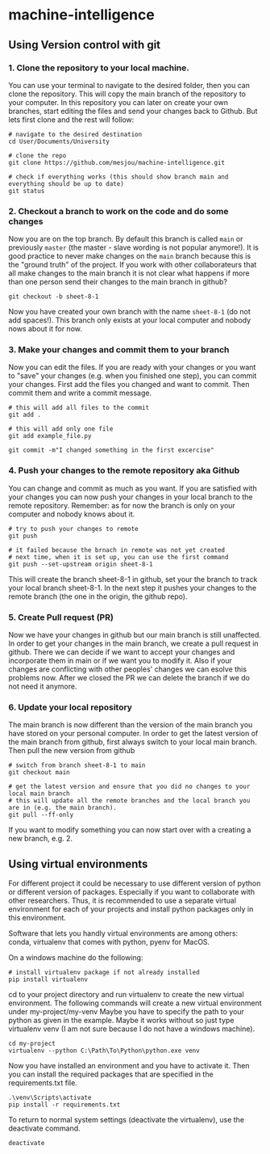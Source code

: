 # machine-intelligence

## Using Version control with git

### 1. Clone the repository to your local machine.

You can use your terminal to navigate to the desired folder, then you can clone the repository.
This will copy the main branch of the repository to your computer.
In this repository you can later on create your own branches, start editing the files and send your changes back to Github.
But lets first clone and the rest will follow:

```
# navigate to the desired destination
cd User/Documents/University

# clone the repo
git clone https://github.com/mesjou/machine-intelligence.git

# check if everything works (this should show branch main and everything should be up to date)
git status
```

### 2. Checkout a branch to work on the code and do some changes

Now you are on the top branch.
By default this branch is called `main` or previously `master` (the master - slave wording is not popular anymore!).
It is good practice to never make changes on the `main` branch because this is the "ground truth" of the project.
If you work with other collaborateurs that all make changes to the main branch it is not clear what happens if more than one person send their changes to the main branch in github?

```
git checkout -b sheet-8-1
```

Now you have created your own branch with the name `sheet-8-1` (do not add spaces!).
This branch only exists at your local computer and nobody nows about it for now.

### 3. Make your changes and commit them to your branch

Now you can edit the files.
If you are ready with your changes or you want to "save" your changes (e.g. when you finished one step), you can commit your changes.
First add the files you changed and want to commit.
Then commit them and write a commit message.

```
# this will add all files to the commit
git add .

# this will add only one file
git add example_file.py

git commit -m"I changed something in the first excercise"
```

### 4. Push your changes to the remote repository aka Github

You can change and commit as much as you want.
If you are satisfied with your changes you can now push your changes in your local branch to the remote repository.
Remember: as for now the branch is only on your computer and nobody knows about it.


```
# try to push your changes to remote
git push

# it failed because the brnach in remote was not yet created
# next time, when it is set up, you can use the first command
git push --set-upstream origin sheet-8-1
```

This will create the branch sheet-8-1 in github, set your the branch to track your local branch sheet-8-1.
In the next step it pushes your changes to the remote branch (the one in the origin, the github repo).

### 5. Create Pull request (PR)
Now we have your changes in github but our main branch is still unaffected.
In order to get your changes in the main branch, we create a pull request in github.
There we can decide if we want to accept your changes and incorporate them in main or if we want you to modify it.
Also if your changes are conflicting with other peoples' changes we can esolve this problems now.
After we closed the PR we can delete the branch if we do not need it anymore.

### 6. Update your local repository
The main branch is now different than the version of the main branch you have stored on your personal computer.
In order to get the latest version of the main branch from github, first always switch to your local main branch.
Then pull the new version from github

```
# switch from branch sheet-8-1 to main
git checkout main

# get the latest version and ensure that you did no changes to your local main branch
# this will update all the remote branches and the local branch you are in (e.g. the main branch).
git pull --ff-only
```
If you want to modify something you can now start over with a creating a new branch, e.g. 2. 


## Using virtual environments

For different project it could be necessary to use different version of python or different version of packages.
Especially if you want to collaborate with other researchers.
Thus, it is recommended to use a separate virtual environment for each of your projects and install python packages
only in this environment.

Software that lets you handly virtual environments are among others:
conda, virtualenv that comes with python, pyenv for MacOS.

On a windows machine do the following:
````
# install virtualenv package if not already installed
pip install virtualenv
````

cd to your project directory and run virtualenv to create the new virtual environment.
The following commands will create a new virtual environment under my-project/my-venv
Maybe you have to specify the path to your python as given in the example.
Maybe it works without so just type virtualenv venv (I am not sure because I do not have a windows machine).

```
cd my-project
virtualenv --python C:\Path\To\Python\python.exe venv
```

Now you have installed an environment and you have to activate it.
Then you can install the required packages that are specified in the requirements.txt file.
```
.\venv\Scripts\activate
pip install -r requirements.txt
```

To return to normal system settings (deactivate the virtualenv), use the deactivate command.
```
deactivate
```
